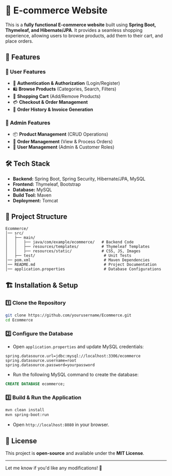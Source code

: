 # 🛒 E-commerce Website  

This is a **fully functional E-commerce website** built using **Spring Boot, Thymeleaf, and Hibernate/JPA**. It provides a seamless shopping experience, allowing users to browse products, add them to their cart, and place orders.  

## 🚀 Features  

### 🔹 User Features  
- 🔐 **Authentication & Authorization** (Login/Register)  
- 🛍️ **Browse Products** (Categories, Search, Filters)  
- 🛒 **Shopping Cart** (Add/Remove Products)  
- 💳 **Checkout & Order Management**  
- 📜 **Order History & Invoice Generation**  

### 🔹 Admin Features  
- 📦 **Product Management** (CRUD Operations)  
- 🛒 **Order Management** (View & Process Orders)  
- 👥 **User Management** (Admin & Customer Roles)  

## 🛠️ Tech Stack  

- **Backend:** Spring Boot, Spring Security, Hibernate/JPA, MySQL  
- **Frontend:** Thymeleaf, Bootstrap  
- **Database:** MySQL  
- **Build Tool:** Maven  
- **Deployment:** Tomcat  

## 📂 Project Structure  

```
Ecommerce/
│── src/
│   ├── main/
│   │   ├── java/com/example/ecommerce/   # Backend Code
│   │   ├── resources/templates/          # Thymeleaf Templates
│   │   ├── resources/static/             # CSS, JS, Images
│   ├── test/                              # Unit Tests
│── pom.xml                                # Maven Dependencies
│── README.md                              # Project Documentation
│── application.properties                 # Database Configurations
```

## 🏗️ Installation & Setup  

### 1️⃣ Clone the Repository  
```bash
git clone https://github.com/yourusername/Ecommerce.git
cd Ecommerce
```

### 2️⃣ Configure the Database  
- Open `application.properties` and update MySQL credentials:
```properties
spring.datasource.url=jdbc:mysql://localhost:3306/ecommerce
spring.datasource.username=root
spring.datasource.password=yourpassword
```
- Run the following MySQL command to create the database:
```sql
CREATE DATABASE ecommerce;
```

### 3️⃣ Build & Run the Application  
```bash
mvn clean install
mvn spring-boot:run
```
- Open `http://localhost:8080` in your browser.

## 📜 License  
This project is **open-source** and available under the **MIT License**.

---
Let me know if you'd like any modifications! 🚀
